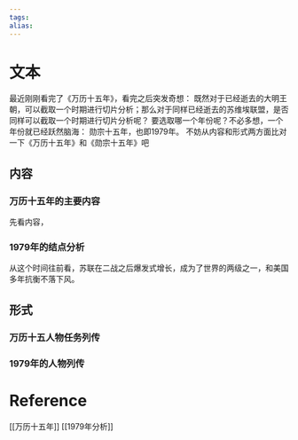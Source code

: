 ```yaml
---
tags: 
alias:
---
```

# 文本
最近刚刚看完了《万历十五年》，看完之后突发奇想：
既然对于已经逝去的大明王朝，可以截取一个时期进行切片分析；那么对于同样已经逝去的苏维埃联盟，是否同样可以截取一个时期进行切片分析呢？
要选取哪一个年份呢？不必多想，一个年份就已经跃然脑海：
勋宗十五年，也即1979年。
不妨从内容和形式两方面比对一下《万历十五年》和《勋宗十五年》吧
## 内容

### 万历十五年的主要内容
先看内容，
### 1979年的结点分析
从这个时间往前看，苏联在二战之后爆发式增长，成为了世界的两级之一，和美国多年抗衡不落下风。

## 形式
### 万历十五人物任务列传
### 1979年的人物列传

# Reference 
[[万历十五年]]
[[1979年分析]]

